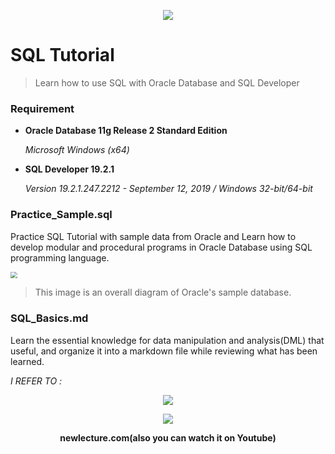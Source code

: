 <p align="center"><img src="https://ir0.mobify.com/project-oss-www-fujitsu-com/c8/webp80/1536/https://www.fujitsu.com/fts/Images/oracle-db580x224_tcm21-40873.jpg" /></p>

<h1>SQL Tutorial</h1>

> Learn how to use SQL with Oracle Database and SQL Developer





### Requirement

- **Oracle Database 11g Release 2 Standard Edition** 

  *Microsoft Windows (x64)*

- **SQL Developer 19.2.1**

  *Version 19.2.1.247.2212 - September 12, 2019 /  Windows 32-bit/64-bit*



### Practice_Sample.sql

Practice SQL Tutorial with sample data from Oracle and Learn how to develop modular and procedural programs in Oracle Database using SQL programming language.

<img src="https://cdn.oracletutorial.com/wp-content/uploads/2017/07/Oracle-Sample-Database.png" style="zoom:67%;" />

> This image is an overall diagram of Oracle's sample database.



### SQL_Basics.md

Learn the essential knowledge for data manipulation and analysis(DML) that useful, and organize it into a markdown file while reviewing what has been learned.



 *I REFER TO :*

<p align="center"><img src="https://lh6.googleusercontent.com/proxy/o0Dpx6een5btxurc-tIEgmLBpuP_nJqERMpZOkRRhFLCGDCVVu2dmGZ3sDWLlKI9HycEqX9psuPRwhrnU78Bx4PzgBv7aeYvoRJkXr4RWFGh1xU" /></p>
<p align="center"><img src="https://yt3.ggpht.com/a/AGF-l79QdDu-DazwGD3GsLSJ09wetKV2givOVsT4XQ=s288-c-k-c0xffffffff-no-rj-mo" /></p>
<p align="center"><b>newlecture.com(also you can watch it on Youtube)</b></p>
